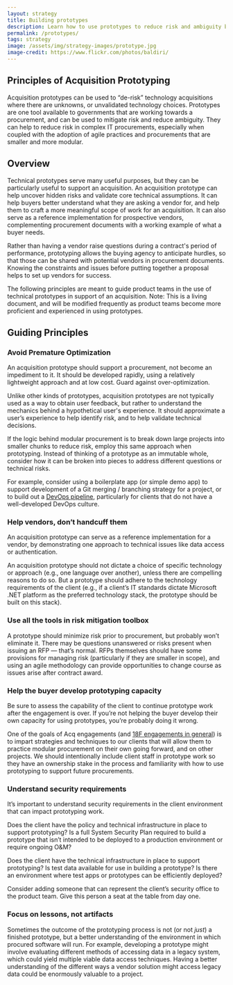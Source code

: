 ```yaml
---
layout: strategy
title: Building prototypes
description: Learn how to use prototypes to reduce risk and ambiguity before issuing an RFP
permalink: /prototypes/
tags: strategy
image: /assets/img/strategy-images/prototype.jpg
image-credit: https://www.flickr.com/photos/baldiri/
---
```


## Principles of Acquisition Prototyping

Acquisition prototypes can be used to “de-risk” technology acquisitions where there are unknowns, or unvalidated technology choices. Prototypes are one tool available to governments that are working towards a procurement, and can be used to mitigate risk and reduce ambiguity. They can help to reduce risk in complex IT procurements, especially when coupled with the adoption of agile practices and procurements that are smaller and more modular.

## Overview

Technical prototypes serve many useful purposes, but they can be particularly useful to support an acquisition. An acquisition prototype can help uncover hidden risks and validate core technical assumptions. It can help buyers better understand what they are asking a vendor for, and help them to craft a more meaningful scope of work for an acquisition. It can also serve as a reference implementation for prospective vendors, complementing procurement documents with a working example of what a buyer needs.

Rather than having a vendor raise questions during a contract's period of performance, prototyping allows the buying agency to anticipate hurdles, so that those can be shared with potential vendors in procurement documents. Knowing the constraints and issues before putting together a proposal helps to set up vendors for success.

The following principles are meant to guide product teams in the use of technical prototypes in support of an acquisition. Note: This is a living document, and will be modified frequently as product teams become more proficient and experienced in using prototypes.

## Guiding Principles

### Avoid Premature Optimization

An acquisition prototype should support a procurement, not become an impediment to it. It should be developed rapidly, using a relatively lightweight approach and at low cost. Guard against over-optimization.

Unlike other kinds of prototypes, acquisition prototypes are not typically used as a way to obtain user feedback, but rather to understand the mechanics behind a hypothetical user's experience. It should approximate a user’s experience to help identify risk, and to help validate technical decisions.

If the logic behind modular procurement is to break down large projects into smaller chunks to reduce risk, employ this same approach when prototyping. Instead of thinking of a prototype as an immutable whole, consider how it can be broken into pieces to address different questions or technical risks.

For example, consider using a boilerplate app (or simple demo app) to support development of a Git merging / branching strategy for a project, or to build out a [DevOps pipeline](/devops), particularly for clients that do not have a well-developed DevOps culture.

### Help vendors, don’t handcuff them

An acquisition prototype can serve as a reference implementation for a vendor, by demonstrating one approach to technical issues like data access or authentication.

An acquisition prototype should not dictate a choice of specific technology or approach (e.g., one language over another), unless there are compelling reasons to do so. But a prototype should adhere to the technology requirements of the client (e.g., if a client’s IT standards dictate Microsoft .NET platform as the preferred technology stack, the prototype should be built on this stack).

### Use all the tools in risk mitigation toolbox

A prototype should minimize risk prior to procurement, but probably won’t eliminate it. There may be questions unanswered or risks present when issuing an RFP — that’s normal. RFPs themselves should have some provisions for managing risk (particularly if they are smaller in scope), and using an agile methodology can provide opportunities to change course as issues arise after contract award.

### Help the buyer develop prototyping capacity

Be sure to assess the capability of the client to continue prototype work after the engagement is over. If you’re not helping the buyer develop their own capacity for using prototypes, you’re probably doing it wrong.

One of the goals of Acq engagements (and [18F engagements in general](https://partnership-playbook.18f.gov/7-transfer-projects-back/)) is to impart strategies and techniques to our clients that will allow them to practice modular procurement on their own going forward, and on other projects. We should intentionally include client staff in prototype work so they have an ownership stake in the process and familiarity with how to use prototyping to support future procurements.

### Understand security requirements

It’s important to understand security requirements in the client environment that can impact prototyping work.

Does the client have the policy and technical infrastructure in place to support prototyping? Is a full System Security Plan required to build a prototype that isn’t intended to be deployed to a production environment or require ongoing O&M?

Does the client have the technical infrastructure in place to support prototyping? Is test data available for use in building a prototype? Is there an environment where test apps or prototypes can be efficiently deployed?

Consider adding someone that can represent the client’s security office to the product team. Give this person a seat at the table from day one.

### Focus on lessons, not artifacts

Sometimes the outcome of the prototyping process is not (or not _just_) a finished prototype, but a better understanding of the environment in which procured software will run. For example, developing a prototype might involve evaluating different methods of accessing data in a legacy system, which could yield multiple viable data access techniques. Having a better understanding of the different ways a vendor solution might access legacy data could be enormously valuable to a project.
